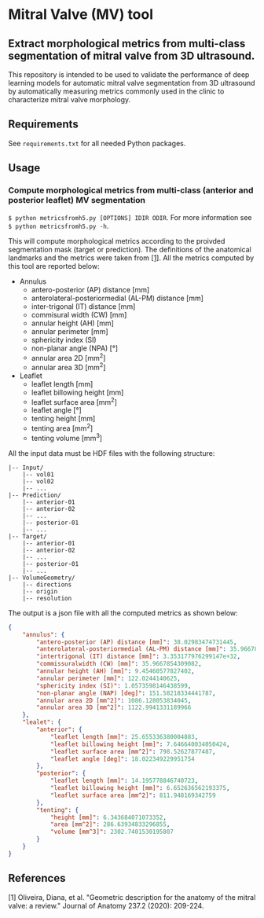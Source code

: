 # Mitral Valve (MV) tool

## Extract morphological metrics from multi-class segmentation of mitral valve from 3D ultrasound.

This repository is intended to be used to validate the performance of deep learning models for automatic mitral valve 
segmentation from 3D ultrasound by automatically measuring metrics commonly used in the clinic to characterize mitral 
valve morphology.

## Requirements

See `requirements.txt` for all needed Python packages.

## Usage

### Compute morphological metrics from multi-class (anterior and posterior leaflet) MV segmentation

`$ python metricsfromh5.py [OPTIONS] IDIR ODIR`. For more information see `$ python metricsfromh5.py -h`.

This will compute morphological metrics according to the proivded segmentation mask (target or prediction). The 
definitions of the anatomical landmarks and the metrics were taken from [[1]](#1). All the metrics computed by this 
tool are reported below:
* Annulus
  - antero-posterior (AP) distance [mm]
  - anterolateral-posteriormedial (AL-PM) distance [mm]
  - inter-trigonal (IT) distance [mm]
  - commisural width (CW) [mm]
  - annular height (AH) [mm]
  - annular perimeter [mm]
  - sphericity index (SI)
  - non-planar angle (NPA) [°]
  - annular area 2D [mm<sup>2</sup>]
  - annular area 3D [mm<sup>2</sup>]
* Leaflet
  - leaflet length [mm]
  - leaflet billowing height [mm]
  - leaflet surface area [mm<sup>2</sup>]
  - leaflet angle [°]
  - tenting height [mm]
  - tenting area [mm<sup>2</sup>]
  - tenting volume [mm<sup>3</sup>]

All the input data must be HDF files with the following structure:
```
|-- Input/
    |-- vol01
    |-- vol02
    |-- ...
|-- Prediction/
    |-- anterior-01
    |-- anterior-02
    |-- ...
    |-- posterior-01
    |-- ...
|-- Target/
    |-- anterior-01
    |-- anterior-02
    |-- ...
    |-- posterior-01
    |-- ...
|-- VolumeGeometry/
    |-- directions
    |-- origin
    |-- resolution
```
The output is a json file with all the computed metrics as shown below:
```JSON
{
    "annulus": {
        "antero-posterior (AP) distance [mm]": 38.02983474731445,
        "anterolateral-posteriormedial (AL-PM) distance [mm]": 35.96678161621094,
        "intertrigonal (IT) distance [mm]": 3.353177976299147e+32,
        "commissuralwidth (CW) [mm]": 35.9667854309082,
        "annular height (AH) [mm]": 9.45460577827402,
        "annular perimeter [mm]": 122.0244140625,
        "sphericity index (SI)": 1.0573598146438599,
        "non-planar angle (NAP) [deg]": 151.58218334441787,
        "annular area 2D [mm^2]": 1086.128053834045,
        "annular area 3D [mm^2]": 1122.9941331189966
    },
    "lealet": {
        "anterior": {
            "leaflet length [mm]": 25.655336380004883,
            "leaflet billowing height [mm]": 7.646640034050424,
            "leaflet surface area [mm^2]": 798.52627877487,
            "leaflet angle [deg]": 18.022349229951754
        },
        "posterior": {
            "leaflet length [mm]": 14.195778846740723,
            "leaflet billowing height [mm]": 6.652636562193375,
            "leaflet surface area [mm^2]": 811.948169342759
        },
        "tenting": {
            "height [mm]": 6.343684071073352,
            "area [mm^2]": 286.63934833296855,
            "volume [mm^3]": 2302.7401530195807
        }
    }
}
```
## References 
<a id="1">[1]</a>
Oliveira, Diana, et al. "Geometric description for the anatomy of the mitral valve: a review." Journal of Anatomy 237.2 
(2020): 209-224.